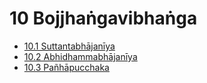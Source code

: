 # 10 Bojjhaṅgavibhaṅga

* [10.1 Suttantabhājanīya](10/10.1.md)
* [10.2 Abhidhammabhājanīya](10/10.2.md)
* [10.3 Pañhāpucchaka](10/10.3.md)
